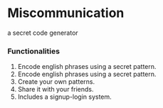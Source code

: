 # Miscommunication

a secret code generator

### Functionalities

1. Encode english phrases using a secret pattern.
2. Encode english phrases using a secret pattern.
3. Create your own patterns.
4. Share it with your friends.
5. Includes a signup-login system.
